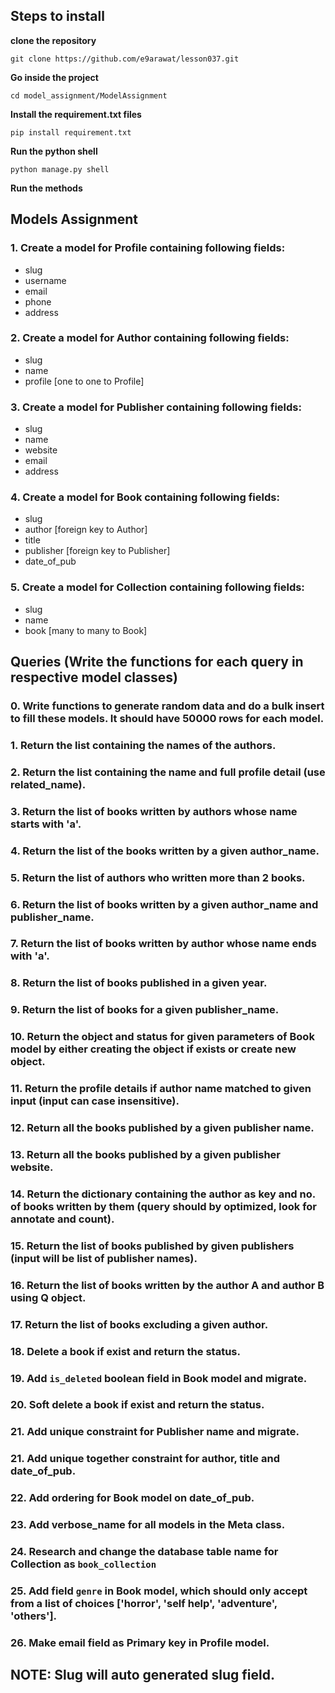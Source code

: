 ## Steps to install

**clone the repository**

    git clone https://github.com/e9arawat/lesson037.git

**Go inside the project**

    cd model_assignment/ModelAssignment

**Install the requirement.txt files**

    pip install requirement.txt

**Run the python shell**

    python manage.py shell

**Run the methods**



## Models Assignment

### 1. Create a model for Profile containing following fields:
- slug
- username
- email
- phone
- address

### 2. Create a model for Author containing following fields:
- slug
- name
- profile [one to one to Profile]

### 3. Create a model for Publisher containing following fields:
- slug
- name
- website
- email
- address

### 4. Create a model for Book containing following fields:
- slug
- author [foreign key to Author]
- title
- publisher [foreign key to Publisher]
- date_of_pub


### 5. Create a model for Collection containing following fields:
- slug
- name
- book [many to many to Book]

## Queries (Write the functions for each query in respective model classes)

### 0. Write functions to generate random data and do a bulk insert to fill these models. It should have 50000 rows for each model.
### 1. Return the list containing the names of the authors.
### 2. Return the list containing the name and full profile detail (use related_name).
### 3. Return the list of books written by authors whose name starts with 'a'.
### 4. Return the list of the books written by a given author_name.
### 5. Return the list of authors who written more than 2 books.
### 6. Return the list of books written by a given author_name and publisher_name.
### 7. Return the list of books written by author whose name ends with 'a'.
### 8. Return the list of books published in a given year.
### 9. Return the list of books for a given publisher_name.
### 10. Return the object and status for given parameters of Book model by either creating the object if exists or create new object.
### 11. Return the profile details if author name matched to given input (input can case insensitive).
### 12. Return all the books published by a given publisher name.
### 13. Return all the books published by a given publisher website.
### 14. Return the dictionary containing the author as key and no. of books written by them (query should by optimized, look for annotate and count).
### 15. Return the list of books published by given publishers (input will be list of publisher names).
### 16. Return the list of books written by the author A and author B using Q object.
### 17. Return the list of books excluding a given author.
### 18. Delete a book if exist and return the status.
### 19. Add ```is_deleted``` boolean field in Book model and migrate.
### 20. Soft delete a book if exist and return the status.
### 21. Add unique constraint for Publisher name and migrate.
### 21. Add unique together constraint for author, title and date_of_pub.
### 22. Add ordering for Book model on date_of_pub.
### 23. Add verbose_name for all models in the Meta class.
### 24. Research and change the database table name for Collection as ``` book_collection ``` 
### 25. Add field ```genre``` in Book model, which should only accept from a list of choices ['horror', 'self help', 'adventure', 'others'].
### 26. Make email field as Primary key in Profile model.

## NOTE: Slug will auto generated slug field.
